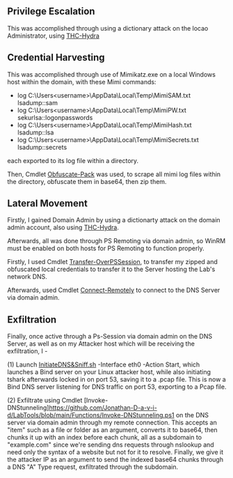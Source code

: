 ## Privilege Escalation
This was accomplished through using a dictionary attack on the locao Administrator, using
[THC-Hydra](https://github.com/vanhauser-thc/thc-hydra)

## Credential Harvesting

This was accomplished through use of Mimikatz.exe on a local Windows host within the domain, with 
these Mimi commands:

- log C:\Users\<username>\AppData\Local\Temp\MimiSAM.txt      lsadump::sam
- log C:\Users\<username>\AppData\Local\Temp\MimiPW.txt       sekurlsa::logonpasswords
- log C:\Users\<username>\AppData\Local\Temp\MimiHash.txt     lsadump::lsa
- log C:\Users\<username>\AppData\Local\Temp\MimiSecrets.txt  lsadump::secrets
  
each exported to its log file within a directory.

Then, Cmdlet [Obfuscate-Pack](https://github.com/Jonathan-D-a-v-i-d/LabTools/blob/main/Functions/Obfuscate-Pack.ps1) was used, 
to scrape all mimi log files within the directory, obfuscate them in base64, then zip them.


## Lateral Movement
Firstly, I gained Domain Admin by using a dictionarty attack on the domain admin account, also using [THC-Hydra](https://github.com/vanhauser-thc/thc-hydra).


Afterwards, all was done through PS Remoting via domain admin, so WinRM must be enabled on both hosts for PS Remoting
to function properly. 

Firstly, I used Cmdlet [Transfer-OverPSSession](https://github.com/Jonathan-D-a-v-i-d/LabTools/blob/main/Functions/Transfer-OverPSSession.ps1), 
to transfer my zipped and obfuscated local credentials to transfer it to the Server hosting the Lab's network DNS.

Afterwards, used Cmdlet [Connect-Remotely](https://github.com/Jonathan-D-a-v-i-d/LabTools/blob/main/Functions/Connect-Remotely.ps1) to connect
to the DNS Server via domain admin.



## Exfiltration
Finally, once active through a Ps-Session via domain admin on the DNS Server, as well as on my 
Attacker host which will be receiving the exfiltration, I -


(1) Launch [InitiateDNS&Sniff.sh](https://github.com/Jonathan-D-a-v-i-d/Cyber-Bash/blob/main/InitiateDNS%26Sniff.sh) -Interface eth0 -Action Start, 
which launches a Bind server on your Linux attacker host, while also initiating tshark afterwards locked in on port 53, saving it to a .pcap file. 
This is now a Bind DNS server listening for DNS traffic on port 53, exporting to a Pcap file.

(2) Exfiltrate using Cmdlet [Invoke-DNStunneling]https://github.com/Jonathan-D-a-v-i-d/LabTools/blob/main/Functions/Invoke-DNStunneling.ps1 on the 
DNS server via domain admin through my remote connection. This accepts an "item" such as a file or folder as an argument, converts it to base64, 
then chunks it up with an index before each chunk, all as a subdomain to "example.com" since we're sending dns requests through nslookup and 
need only the syntax of a website but not for it to resolve. Finally, we give it the attacker IP as an argument to send the indexed base64 chunks 
through a DNS "A" Type request, exfiltrated through the subdomain.



